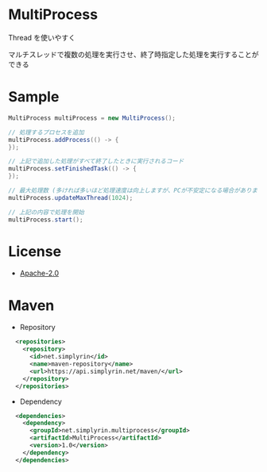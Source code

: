 # MultiProcess
Thread を使いやすく

マルチスレッドで複数の処理を実行させ、終了時指定した処理を実行することができる

# Sample
```Java
MultiProcess multiProcess = new MultiProcess();

// 処理するプロセスを追加
multiProcess.addProcess(() -> {
});

// 上記で追加した処理がすべて終了したときに実行されるコード
multiProcess.setFinishedTask(() -> {
});

// 最大処理数 (多ければ多いほど処理速度は向上しますが、PCが不安定になる場合があります)
multiProcess.updateMaxThread(1024);

// 上記の内容で処理を開始
multiProcess.start();
```

# License
- [Apache-2.0](https://github.com/SimplyRin/MultiProcess/blob/master/LICENSE.md)

# Maven
- Repository
```XML
  <repositories>
    <repository>
      <id>net.simplyrin</id>
      <name>maven-repository</name>
      <url>https://api.simplyrin.net/maven/</url>
    </repository>
  </repositories>
```

- Dependency
```XML
  <dependencies>
    <dependency>
      <groupId>net.simplyrin.multiprocess</groupId>
      <artifactId>MultiProcess</artifactId>
      <version>1.0</version>
    </dependency>
  </dependencies>
```
